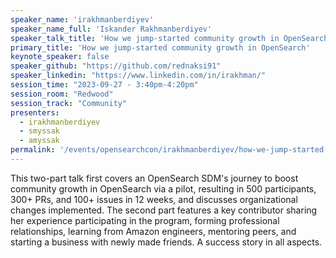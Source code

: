 ```yaml
---
speaker_name: 'irakhmanberdiyev'
speaker_name_full: 'Iskander Rakhmanberdiyev'
speaker_talk_title: 'How we jump-started community growth in OpenSearch'
primary_title: 'How we jump-started community growth in OpenSearch'
keynote_speaker: false
speaker_github: "https://github.com/rednaksi91"
speaker_linkedin: "https://www.linkedin.com/in/irakhman/"
session_time: "2023-09-27 - 3:40pm-4:20pm"
session_room: "Redwood"
session_track: "Community"
presenters: 
  - irakhmanberdiyev
  - smyssak
  - amyssak
permalink: '/events/opensearchcon/irakhmanberdiyev/how-we-jump-started-community-growth-in-opensearch.html'
---
```


This two-part talk first covers an OpenSearch SDM's journey to boost community growth in OpenSearch via a pilot, resulting in 500 participants, 300+ PRs, and 100+ issues in 12 weeks, and discusses organizational changes implemented. The second part features a key contributor sharing her experience participating in the program, forming professional relationships, learning from Amazon engineers, mentoring peers, and starting a business with newly made friends. A success story in all aspects.
